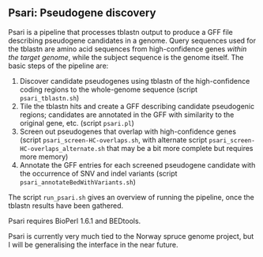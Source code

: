 ## Psari: Pseudogene discovery

Psari is a pipeline that processes tblastn output to produce a GFF file describing pseudogene candidates in a genome.  Query sequences used for the tblastn are amino acid sequences from high-confidence genes *within the target genome*, while the subject sequence is the genome itself.  The basic steps of the pipeline are:

1. Discover candidate pseudogenes using tblastn of the high-confidence coding regions to the whole-genome sequence (script `psari_tblastn.sh`)
2. Tile the tblastn hits and create a GFF describing candidate pseudogenic regions; candidates are annotated in the GFF with similarity to the original gene, etc. (script `psari.pl`)
3. Screen out pseudogenes that overlap with high-confidence genes (script `psari_screen-HC-overlaps.sh`, with alternate script `psari_screen-HC-overlaps_alternate.sh` that may be a bit more complete but requires more memory)
4. Annotate the GFF entries for each screened pseudogene candidate with the occurrence of SNV and indel variants (script `psari_annotateBedWithVariants.sh`)

The script `run_psari.sh` gives an overview of running the pipeline, once the tblastn results have been gathered.

Psari requires BioPerl 1.6.1 and BEDtools.

Psari is currently very much tied to the Norway spruce genome project, but I will be generalising the interface in the near future.
